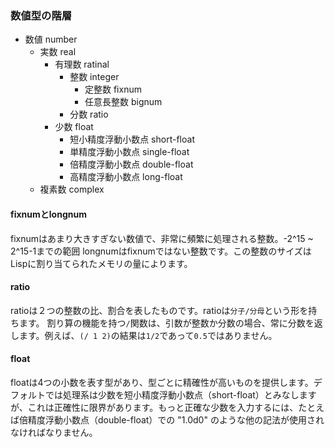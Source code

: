 ### 数値型の階層
- 数値 number
  - 実数 real
    - 有理数 ratinal
      - 整数 integer
        - 定整数 fixnum
        - 任意長整数 bignum
      - 分数 ratio
    - 少数 float
      - 短小精度浮動小数点 short-float
      - 単精度浮動小数点 single-float
      - 倍精度浮動小数点 double-float
      - 高精度浮動小数点 long-float
  - 複素数 complex

#### fixnumとlongnum
fixnumはあまり大きすぎない数値で、非常に頻繁に処理される整数。-2^15 ~ 2^15-1までの範囲
longnumはfixnumではない整数です。この整数のサイズはLispに割り当てられたメモリの量によります。

#### ratio
ratioは２つの整数の比、割合を表したものです。ratioは`分子/分母`という形を持ちます。
割り算の機能を持つ`/`関数は、引数が整数か分数の場合、常に分数を返します。例えば、`(/ 1 2)`の結果は`1/2`であって`0.5`ではありません。

#### float
floatは4つの小数を表す型があり、型ごとに精確性が高いものを提供します。デフォルトでは処理系は少数を短小精度浮動小数点（short-float）とみなしますが、これは正確性に限界があります。もっと正確な少数を入力するには、たとえば倍精度浮動小数点（double-float）での "1.0d0" のような他の記法が使用されなければなりません。
